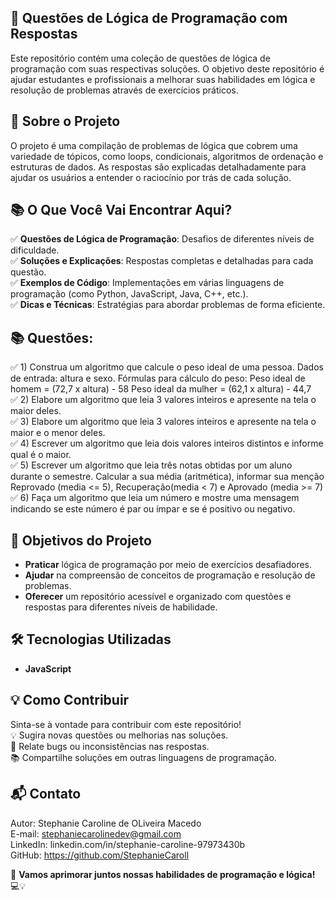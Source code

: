 ## 🧠 Questões de Lógica de Programação com Respostas

Este repositório contém uma coleção de questões de lógica de programação com suas respectivas soluções. O objetivo deste repositório é ajudar estudantes e profissionais a melhorar suas habilidades em lógica e resolução de problemas através de exercícios práticos.

## 🌟 Sobre o Projeto

O projeto é uma compilação de problemas de lógica que cobrem uma variedade de tópicos, como loops, condicionais, algoritmos de ordenação e estruturas de dados. As respostas são explicadas detalhadamente para ajudar os usuários a entender o raciocínio por trás de cada solução.

## 📚 O Que Você Vai Encontrar Aqui?
✅ **Questões de Lógica de Programação**: Desafios de diferentes níveis de dificuldade.  
✅ **Soluções e Explicações**: Respostas completas e detalhadas para cada questão.  
✅ **Exemplos de Código**: Implementações em várias linguagens de programação (como Python, JavaScript, Java, C++, etc.).  
✅ **Dicas e Técnicas**: Estratégias para abordar problemas de forma eficiente.

## 📚 Questões:
✅  1) Construa um algoritmo que calcule o peso ideal de uma pessoa. Dados de entrada: altura e sexo. Fórmulas para cálculo do peso: Peso ideal de homem = (72,7 x altura) - 58 Peso ideal da mulher = (62,1 x altura) - 44,7 <br>
✅  2) Elabore um algoritmo que leia 3 valores inteiros e apresente na tela o maior deles.  <br>
✅  3) Elabore um algoritmo que leia 3 valores inteiros e apresente na tela o maior e o menor deles.  <br>
✅  4) Escrever um algoritmo que leia dois valores inteiros distintos e informe qual é o maior. <br>
✅  5) Escrever um algoritmo que leia três notas obtidas por um aluno durante o semestre. Calcular a sua média (aritmética), informar sua menção Reprovado (media <= 5), Recuperação(media < 7) e Aprovado (media >= 7)  <br>
✅  6) Faça um algoritmo que leia um número e mostre uma mensagem indicando se este número é par ou ímpar e se é positivo ou negativo.  <br>

## 🚀 Objetivos do Projeto
- **Praticar** lógica de programação por meio de exercícios desafiadores.
- **Ajudar** na compreensão de conceitos de programação e resolução de problemas.
- **Oferecer** um repositório acessível e organizado com questões e respostas para diferentes níveis de habilidade.

## 🛠️ Tecnologias Utilizadas
- **JavaScript**

## 💡 Como Contribuir
Sinta-se à vontade para contribuir com este repositório!  <br>
💡 Sugira novas questões ou melhorias nas soluções.  <br>
🐛 Relate bugs ou inconsistências nas respostas.  <br>
📚 Compartilhe soluções em outras linguagens de programação. <br>

## 📬 Contato
Autor: Stephanie Caroline de OLiveira Macedo <br>
E-mail: stephaniecarolinedev@gmail.com <br>
LinkedIn: linkedin.com/in/stephanie-caroline-97973430b <br>
GitHub: https://github.com/StephanieCaroll <br>

🧠 **Vamos aprimorar juntos nossas habilidades de programação e lógica!** 💻💡


